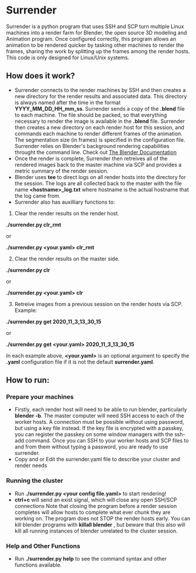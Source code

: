 # Surrender
Surrender is a python program that uses SSH and SCP turn multiple Linux machines into a render farm for Blender, the open source 3D modeling and Animation program. Once configured correctly, this program allows an animation to be rendered quicker by tasking other machines to render the frames, sharing the work by splitting up the frames among the render hosts. This code is only designed for Linux/Unix systems.

## How does it work?
* Surrender connects to the render machines by SSH and then creates a new directory for the render results and associated data. This directory is always named after the time in the format **YYYY_MM_DD_HH_mm_ss**. Surrender sends a copy of the **.blend** file to each machine. The file should be packed, so that everything necessary to render the image is available in the **.blend** file. Surrender then creates a new directory on each render host for this session, and commands each machine to render different frames of the animation. The segmentation size (in frames) is specified in the configuration file. Surrender relies on Blender's background rendering capabilities throught the command line. Check out [The Blender Documentation](https://docs.blender.org/manual/en/latest/advanced/command_line/render.html)
* Once the render is complete, Surrender then retreives all of the rendered images back to the master machine via SCP and provides a metric summary of the render session.
* Blender uses **tee** to direct logs on all render hosts into the directory for the session. The logs are all collected back to the master with the file name **\<hostname\>_log.txt** where hostname is the actual hostname that the log came from.
* Surrender also has auxilliary functions to:
1. Clear the render results on the render host.

**./surrender.py clr_rmt**

or

**./surrender.py <your.yaml> clr_rmt**

2. Clear the render results on the master side.

**./surrender.py clr**

or

**./surrender.py <your.yaml> clr**

3. Retreive images from a previous session on the render hosts via SCP. Example:

**./surrender.py get 2020_11_3_13_30_15**

or 

**./surrender.py get <your.yaml> 2020_11_3_13_30_15**

In each example above, **<your.yaml>** is an optional argument to specify the **.yaml** configuration file if it is not the default **surrender.yaml**.

## How to run:
### Prepare your machines
* Firstly, each render host will need to be able to run blender, particularly **blender -b**. The master computer will need SSH access to each of the worker hosts. A connection must be possible without using password, but using a key file instead. If the key file is encrypted with a passkey, you can register the passkey on some window managers with the ssh-add command. Once you can SSH to your worker hosts and SCP files to and from them without typing a password, you are ready to use surrender.
* Copy and or Edit the surrender.yaml file to describe your cluster and render needs
### Running the cluster
* Run **./surrender.py \<your config file.yaml\>** to start rendering!
* **ctrl+c** will send an exist signal, which will close any open SSH/SCP connections
  Note that closing the program before a render session completes will allow hosts to complete what ever chunk they are working on.
  The program does not STOP the render hosts early. You can kill blender programs with **killall blender** , but beware that this also will kill all running instances of blender unrelated to the cluster session.
  
### Help and Other Functions
  * Run **./surrender.py help** to see the command syntax and other functions available.
